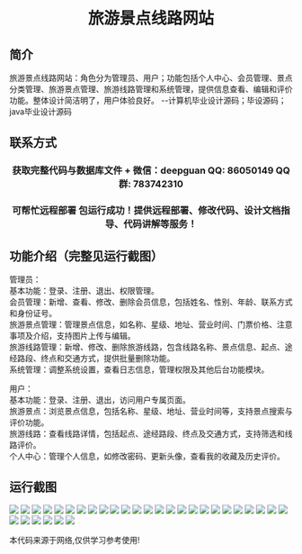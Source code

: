 <p><h1 align="center">旅游景点线路网站</h1></p>

## 简介
旅游景点线路网站：角色分为管理员、用户；功能包括个人中心、会员管理、景点分类管理、旅游景点管理、旅游线路管理和系统管理，提供信息查看、编辑和评价功能。整体设计简洁明了，用户体验良好。    --计算机毕业设计源码；毕设源码；java毕业设计源码


## 联系方式
<p><h3 align="center">获取完整代码与数据库文件 + 微信：deepguan QQ: 86050149 QQ群: 783742310</h3></p>
<p><h3 align="center">可帮忙远程部署 包运行成功！提供远程部署、修改代码、设计文档指导、代码讲解等服务！</h3></p>

## 功能介绍（完整见运行截图）
管理员：  
基本功能：登录、注册、退出、权限管理。  
会员管理：新增、查看、修改、删除会员信息，包括姓名、性别、年龄、联系方式和身份证号。  
旅游景点管理：管理景点信息，如名称、星级、地址、营业时间、门票价格、注意事项及介绍，支持图片上传与编辑。  
旅游线路管理：新增、修改、删除旅游线路，包含线路名称、景点信息、起点、途经路段、终点和交通方式，提供批量删除功能。  
系统管理：调整系统设置，查看日志信息，管理权限及其他后台功能模块。  

用户：  
基本功能：登录、注册、退出，访问用户专属页面。  
旅游景点：浏览景点信息，包括名称、星级、地址、营业时间等，支持景点搜索与评价功能。  
旅游线路：查看线路详情，包括起点、途经路段、终点及交通方式，支持筛选和线路评价。  
个人中心：管理个人信息，如修改密码、更新头像，查看我的收藏及历史评价。


## 运行截图
![](https://bs-1329754181.cos.ap-shanghai.myqcloud.com/ssm/TravelAttractionsRouteWebsite/img/001.jpg)
![](https://bs-1329754181.cos.ap-shanghai.myqcloud.com/ssm/TravelAttractionsRouteWebsite/img/002.jpg)
![](https://bs-1329754181.cos.ap-shanghai.myqcloud.com/ssm/TravelAttractionsRouteWebsite/img/003.jpg)
![](https://bs-1329754181.cos.ap-shanghai.myqcloud.com/ssm/TravelAttractionsRouteWebsite/img/004.jpg)
![](https://bs-1329754181.cos.ap-shanghai.myqcloud.com/ssm/TravelAttractionsRouteWebsite/img/005.jpg)
![](https://bs-1329754181.cos.ap-shanghai.myqcloud.com/ssm/TravelAttractionsRouteWebsite/img/006.jpg)
![](https://bs-1329754181.cos.ap-shanghai.myqcloud.com/ssm/TravelAttractionsRouteWebsite/img/007.jpg)
![](https://bs-1329754181.cos.ap-shanghai.myqcloud.com/ssm/TravelAttractionsRouteWebsite/img/008.jpg)
![](https://bs-1329754181.cos.ap-shanghai.myqcloud.com/ssm/TravelAttractionsRouteWebsite/img/009.jpg)
![](https://bs-1329754181.cos.ap-shanghai.myqcloud.com/ssm/TravelAttractionsRouteWebsite/img/010.jpg)
![](https://bs-1329754181.cos.ap-shanghai.myqcloud.com/ssm/TravelAttractionsRouteWebsite/img/011.jpg)
![](https://bs-1329754181.cos.ap-shanghai.myqcloud.com/ssm/TravelAttractionsRouteWebsite/img/012.jpg)
![](https://bs-1329754181.cos.ap-shanghai.myqcloud.com/ssm/TravelAttractionsRouteWebsite/img/013.jpg)
![](https://bs-1329754181.cos.ap-shanghai.myqcloud.com/ssm/TravelAttractionsRouteWebsite/img/014.jpg)
![](https://bs-1329754181.cos.ap-shanghai.myqcloud.com/ssm/TravelAttractionsRouteWebsite/img/015.jpg)
![](https://bs-1329754181.cos.ap-shanghai.myqcloud.com/ssm/TravelAttractionsRouteWebsite/img/016.jpg)
![](https://bs-1329754181.cos.ap-shanghai.myqcloud.com/ssm/TravelAttractionsRouteWebsite/img/017.jpg)
![](https://bs-1329754181.cos.ap-shanghai.myqcloud.com/ssm/TravelAttractionsRouteWebsite/img/018.jpg)
![](https://bs-1329754181.cos.ap-shanghai.myqcloud.com/ssm/TravelAttractionsRouteWebsite/img/019.jpg)
![](https://bs-1329754181.cos.ap-shanghai.myqcloud.com/ssm/TravelAttractionsRouteWebsite/img/020.jpg)
![](https://bs-1329754181.cos.ap-shanghai.myqcloud.com/ssm/TravelAttractionsRouteWebsite/img/021.jpg)
![](https://bs-1329754181.cos.ap-shanghai.myqcloud.com/ssm/TravelAttractionsRouteWebsite/img/022.jpg)
![](https://bs-1329754181.cos.ap-shanghai.myqcloud.com/ssm/TravelAttractionsRouteWebsite/img/023.jpg)
![](https://bs-1329754181.cos.ap-shanghai.myqcloud.com/ssm/TravelAttractionsRouteWebsite/img/024.jpg)
![](https://bs-1329754181.cos.ap-shanghai.myqcloud.com/ssm/TravelAttractionsRouteWebsite/img/025.jpg)
![](https://bs-1329754181.cos.ap-shanghai.myqcloud.com/ssm/TravelAttractionsRouteWebsite/img/026.jpg)
![](https://bs-1329754181.cos.ap-shanghai.myqcloud.com/ssm/TravelAttractionsRouteWebsite/img/027.jpg)
![](https://bs-1329754181.cos.ap-shanghai.myqcloud.com/ssm/TravelAttractionsRouteWebsite/img/028.jpg)
![](https://bs-1329754181.cos.ap-shanghai.myqcloud.com/ssm/TravelAttractionsRouteWebsite/img/029.jpg)
![](https://bs-1329754181.cos.ap-shanghai.myqcloud.com/ssm/TravelAttractionsRouteWebsite/img/030.jpg)
![](https://bs-1329754181.cos.ap-shanghai.myqcloud.com/ssm/TravelAttractionsRouteWebsite/img/031.jpg)

<p>本代码来源于网络,仅供学习参考使用!</p>
